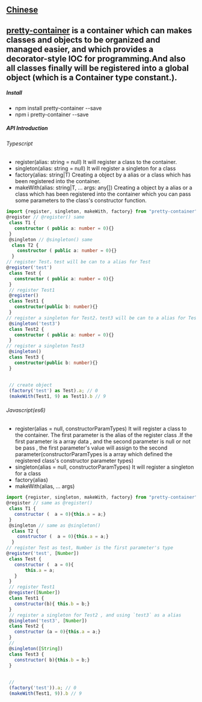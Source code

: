 ## [Chinese](/README.md)
## [pretty-container](https://www.npmjs.com/package/pretty-container) is a container which can makes classes and objects to be organized and managed easier, and which provides a decorator-style IOC for programming.And also all classes finally will be registered into a global object (which is a Container type constant.).
##### Install
- npm install pretty-container --save
- npm i pretty-container --save
##### API Introduction
###### Typescript
- register(alias: string = null) It will register a class to the container.
- singleton(alias: string = null) It will register a singleton for a class
- factory(alias: string|T) Creating a object by a alias or a class which has been registered into the container.  
- makeWith(alias: string|T, ... args: any[]) Creating a object by a alias or a class which has been registered into the container which you can pass some parameters to the class's constructor function. 

````typescript
import {register, singleton, makeWith, factory} from "pretty-container";
@register // @register() same
 class T1 {
   constructor ( public a: number = 0){}
 }
 @singleton // @singleton() same
  class T2 {
    constructor ( public a: number = 0){}
  }
// register Test，test will be can to a alias for Test
@register('test')
 class Test {
   constructor ( public a: number = 0){}
 }
 // register Test1
 @register()
 class Test1 {
   constructor(public b: number){}
 }
// register a singleton for Test2，test3 will be can to a alias for Test2
 @singleton('test3')
 class Test2 {
   constructor ( public a: number = 0){}
 }
// register a singleton Test3
 @singleton()
 class Test3 {
   constructor(public b: number){}
 }
 
 
 // create object
 (factory('test') as Test).a; // 0
 (makeWith(Test1, 9) as Test1).b // 9
````

###### Javascript(es6)
- register(alias = null, constructorParamTypes) It will register a class to the container. The first parameter is the alias of the register class .If the first parameter is a array data , and the second parameter is null or not be pass , the first parameter's value will assign to the second parameter(constructorParamTypes is a array which defined the registered class's constructor parameter types)
- singleton(alias = null, constructorParamTypes) It will register a singleton for a class
- factory(alias) 
- makeWith(alias, ... args) 
````javascript
import {register, singleton, makeWith, factory} from "pretty-container";
@register // same as @register()
 class T1 {
   constructor (  a = 0){this.a = a;}
 }
 @singleton // same as @singleton()
  class T2 {
    constructor (  a = 0){this.a = a;}
  }
// register Test as test, Number is the first parameter's type
@register('test', [Number])
 class Test {
   constructor (  a = 0){
       this.a = a;
   }
 }
 // register Test1
 @register([Number])
 class Test1 {
   constructor(b){ this.b = b;}
 }
 // register a singleton for Test2 , and using `test3` as a alias
 @singleton('test3', [Number])
 class Test2 {
   constructor (a = 0){this.a = a;}
 }
 //
 @singleton([String])
 class Test3 {
   constructor( b){this.b = b;}
 }
 
 
 // 
 (factory('test')).a; // 0
 (makeWith(Test1, 9)).b // 9
````

